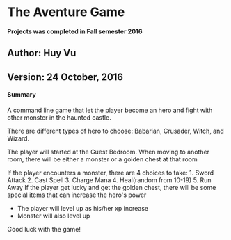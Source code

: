 # The Aventure Game
**Projects was completed in Fall semester 2016**
## Author: Huy Vu
## Version:	24 October, 2016

#### Summary
A command line game that let the player become an hero and fight with other monster in the haunted castle.

There are different types of hero to choose: Babarian, Crusader, Witch, and Wizard.

The player will started at the Guest Bedroom. When moving to another room, there will be either a monster or a golden chest at that room

If the player encounters a monster, there are 4 choices to take:
     1. Sword Attack
     2. Cast Spell
     3. Charge Mana
     4. Heal(random from 10-19)
     5. Run Away
If the player get lucky and get the golden chest, there will be some special items that can increase the hero's power  
 
 * The player will level up as his/her xp increase
 * Monster will also level up
 
Good luck with the game!
